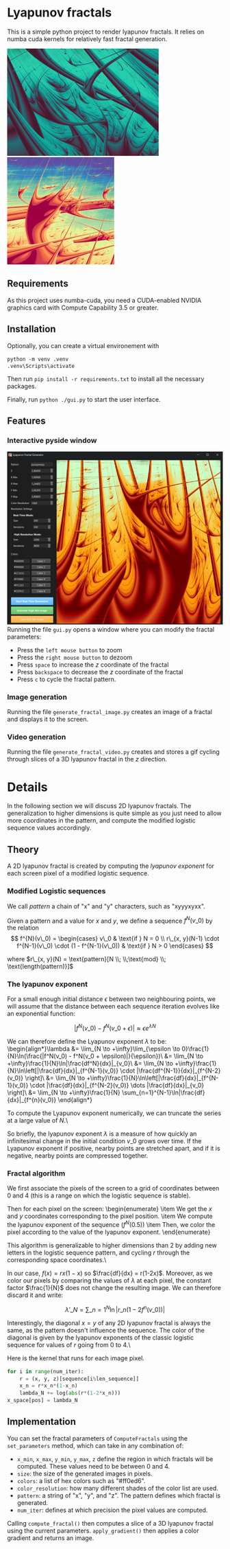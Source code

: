 # Lyapunov fractals
This is a simple python project to render lyapunov fractals. It relies on numba cuda kernels for relatively fast fractal generation.

![Alt text](./images/lyapunov_yyxxyyyyyzz.png?raw=true)
![Alt text](./images/lyapunov_xyyyxyxyy.png?raw=true)

## Requirements

As this project uses numba-cuda, you need a CUDA-enabled NVIDIA graphics card with Compute Capability 3.5 or greater.

## Installation
Optionally, you can create a virtual environement with
```
python -m venv .venv
.venv\Scripts\activate
```

Then run `pip install -r requirements.txt` to install all the necessary packages.

Finally, run `python ./gui.py` to start the user interface.

## Features
### Interactive pyside window
![Alt text](./images/demo.png)
Running the file `gui.py` opens a window where you can modify the fractal parameters:
- Press the `left mouse button` to zoom
- Press the `right mouse button` to dezoom
- Press `space` to increase the $z$ coordinate of the fractal
- Press `backspace` to decrease the $z$ coordinate of the fractal
- Press `c` to cycle the fractal pattern.

### Image generation
Running the file `generate_fractal_image.py` creates an image of a fractal and displays it to the screen.
### Video generation
Running the file `generate_fractal_video.py` creates and stores a gif cycling through slices of a 3D lyapunov fractal in the $z$ direction.

# Details
In the following section we will discuss 2D lyapunov fractals. The generalization to higher dimensions is quite simple as you just need to allow more coordinates in the pattern, and compute the modified logistic sequence values accordingly.

## Theory
A 2D lyapunov fractal is created by computing the _lyapunov exponent_ for each screen pixel of a modified logistic sequence.

### Modified Logistic sequences

We call _pattern_ a chain of "x" and "y" characters, such as "xyyyxyxx".

Given a pattern and a value for $x$ and $y$, we define a sequence $f^N(v\_0)$ by the relation
$$
f^{N}(v\_0) =
\begin{cases}
v\_0 & \text{if } N = 0 \\
r\_{x, y}(N-1) \cdot  f^{N-1}(v\_0) \cdot (1 - f^{N-1}(v\_0)) & \text{if } N > 0
\end{cases}
$$

where $r\_{x, y}(N) = \text{pattern}[N \\; \\;\text{mod} \\; \text{length(pattern)}]$

### The lyapunov exponent

For a small enough initial distance $\epsilon$ between two neighbouring points, we will assume that the distance between each sequence iteration evolves like an exponential function:

$$|f^N(v\_0) - f^N(v\_0 + \epsilon)| \approx \epsilon e^{\lambda N}$$

We can therefore define the Lyapunov exponent $\lambda$ to be:
\begin{align*}\lambda &= \lim\_{N \to +\infty}\lim\_{\epsilon \to 0}\frac{1}{N}\ln(\frac{|f^N(v\_0) - f^N(v\_0 + \epsilon)|}{\epsilon})\\
&= \lim\_{N \to +\infty}\frac{1}{N}\ln|\frac{df^N}{dx}|\_{v\_0}\\
&= \lim\_{N \to +\infty}\frac{1}{N}\ln\left[|\frac{df}{dx}|\_{f^{N-1}(v\_0)} \cdot |\frac{df^{N-1}}{dx}|\_{f^{N-2}(v\_0)} \right]\\
&= \lim\_{N \to +\infty}\frac{1}{N}\ln\left[|\frac{df}{dx}|\_{f^{N-1}(v\_0)} \cdot |\frac{df}{dx}|\_{f^{N-2}(v\_0)} \dots |\frac{df}{dx}|\_{v\_0} \right]\\
&= \lim\_{N \to +\infty}\frac{1}{N} \sum\_{n=1}^{N-1}\ln|\frac{df}{dx}|\_{f^{n}(v\_0)}
\end{align*}

To compute the Lyapunov exponent numerically, we can truncate the series at a large value of $N$.\\

So briefly, the lyapunov exponent $\lambda$ is a measure of how quickly an infinitesimal change in the initial condition $v\_0$ grows over time. If the Lyapunov exponent if positive, nearby points are stretched apart, and if it is negative, nearby points are compressed together.


### Fractal algorithm

We first associate the pixels of the screen to a grid of coordinates between 0 and 4 (this is a range on which the logistic sequence is stable).

Then for each pixel on the screen:
\begin{enumerate}
    \item We get the $x$ and $y$ coordinates corresponding to the pixel position.
    \item We compute the lyapunov exponent of the sequence $(f^N(0.5))$
    \item Then, we color the pixel according to the value of the lyapunov exponent.
\end{enumerate}

This algorithm is generalizable to higher dimensions than 2 by adding new letters in the logistic sequence pattern, and cycling $r$ through the corresponding space coordinates.\\

In our case, $f(x) = rx(1-x)$ so $\frac{df}{dx} = r(1-2x)$. Moreover, as we color our pixels by comparing the values of $\lambda$ at each pixel, the constant factor $\frac{1}{N}$ does not change the resulting image. We can therefore discard it and write:

$$\lambda'\_N = \sum\_{n=1}^{N}\ln|r\_n(1-2f^{n}(v\_0))|$$

Interestingly, the diagonal $x = y$ of any 2D lyapunov fractal is always the same, as the pattern doesn't influence the sequence. The color of the diagonal is given by the lyapunov exponents of the classic logistic sequence for values of $r$ going from 0 to 4.\\

Here is the kernel that runs for each image pixel.
```python
for i in range(num_iter):
    r = (x, y, z)[sequence[i%len_sequence]]
    x_n = r*x_n*(1-x_n)
    lambda_N += log(abs(r*(1-2*x_n)))
x_space[pos] = lambda_N
```

## Implementation
You can set the fractal parameters of `ComputeFractals` using the `set_parameters` method, which can take in any combination of:
- `x_min`, `x_max`, `y_min`, `y_max`, `z` define the region in which fractals will be computed. These values need to be between 0 and 4.
- `size`: the size of the generated images in pixels.
- `colors`: a list of hex colors such as "#ff0ed6".
- `color_resolution`: how many different shades of the color list are used.
- `pattern`: a string of "x", "y", and "z". The pattern defines which fractal is generated.
- `num_iter`: defines at which precision the pixel values are computed.

Calling `compute_fractal()` then computes a slice of a 3D lyapunov fractal using the current parameters.
`apply_gradient()` then applies a color gradient and returns an image.
